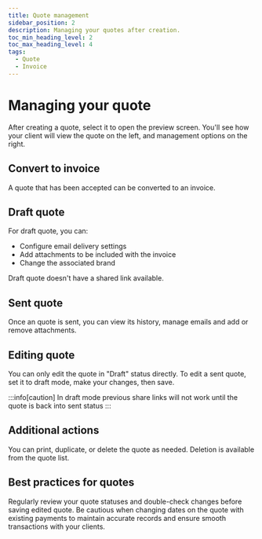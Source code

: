 ```yaml
---
title: Quote management
sidebar_position: 2
description: Managing your quotes after creation.
toc_min_heading_level: 2
toc_max_heading_level: 4
tags:
  - Quote
  - Invoice
---
```


# Managing your quote

After creating a quote, select it to open the preview screen. You'll see how your client will view the quote on the left, and management options on the right.

## Convert to invoice

A quote that has been accepted can be converted to an invoice.

## Draft quote

For draft quote, you can:

- Configure email delivery settings
- Add attachments to be included with the invoice
- Change the associated brand

Draft quote doesn't have a shared link available.

## Sent quote

Once an quote is sent, you can view its history, manage emails and add or remove attachments.

## Editing quote

You can only edit the quote in "Draft" status directly. To edit a sent quote, set it to draft mode, make your changes, then save.

:::info[caution]
In draft mode previous share links will not work until the quote is back into sent status
:::

## Additional actions

You can print, duplicate, or delete the quote as needed. Deletion is available from the quote list.

## Best practices for quotes

Regularly review your quote statuses and double-check changes before saving edited quote. Be cautious when changing dates on the quote with existing payments to maintain accurate records and ensure smooth transactions with your clients.
